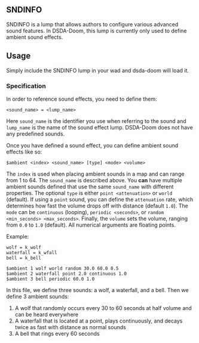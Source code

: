 ## SNDINFO

SNDINFO is a lump that allows authors to configure various advanced sound features. In DSDA-Doom, this lump is currently only used to define ambient sound effects.

## Usage

Simply include the SNDINFO lump in your wad and dsda-doom will load it.

### Specification

In order to reference sound effects, you need to define them:

`<sound_name> = <lump_name>`

Here `sound_name` is the identifier you use when referring to the sound and `lump_name` is the name of the sound effect lump. DSDA-Doom does not have any predefined sounds.

Once you have defined a sound effect, you can define ambient sound effects like so:

`$ambient <index> <sound_name> [type] <mode> <volume>`

The `index` is used when placing ambient sounds in a map and can range from 1 to 64. The `sound_name` is described above. You **can** have multiple ambient sounds defined that use the same `sound_name` with different properties. The optional `type` is either `point <attenuation>` or `world` (default). If using a `point` sound, you can define the `attenuation` rate, which determines how fast the volume drops off with distance (default `1.0`). The `mode` can be `continuous` (looping), `periodic <seconds>`, or `random <min_seconds> <max_seconds>`. Finally, the `volume` sets the volume, ranging from `0.0` to `1.0` (default). All numerical arguments are floating points.

Example:

```
wolf = k_wolf
waterfall = k_wfall
bell = k_bell

$ambient 1 wolf world random 30.0 60.0 0.5
$ambient 2 waterfall point 2.0 continuous 1.0
$ambient 3 bell periodic 60.0 1.0
```

In this file, we define three sounds: a wolf, a waterfall, and a bell. Then we define 3 ambient sounds:

1) A wolf that randomly occurs every 30 to 60 seconds at half volume and can be heard everywhere
2) A waterfall that is located at a point, plays continuously, and decays twice as fast with distance as normal sounds
3) A bell that rings every 60 seconds
